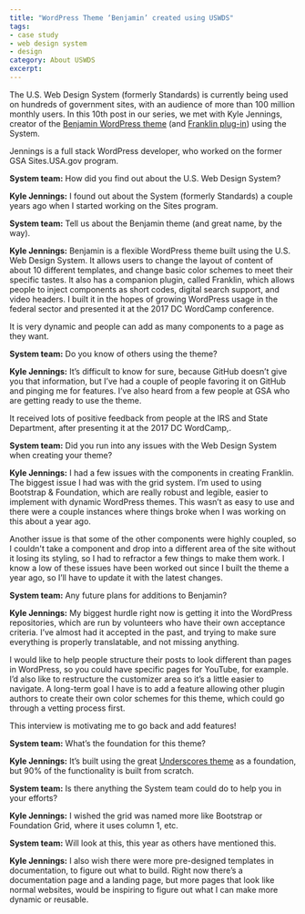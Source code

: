 ```yaml
---
title: "WordPress Theme ‘Benjamin’ created using USWDS"
tags:
- case study
- web design system
- design
category: About USWDS
excerpt:
---
```


The U.S. Web Design System (formerly Standards) is currently being used on hundreds of government sites, with an audience of more than 100 million monthly users. In this 10th post in our series, we met with Kyle Jennings, creator of the [Benjamin WordPress theme](https://github.com/kyle-jennings/benjamin) (and [Franklin plug-in](https://github.com/kyle-jennings/franklin)) using the System.

Jennings is a full stack WordPress developer, who worked on the former GSA Sites.USA.gov program.

**System team:** How did you find out about the U.S. Web Design System?

**Kyle Jennings:** I found out about the System (formerly Standards) a couple years ago when I started working on the Sites program.

**System team:** Tell us about the Benjamin theme (and great name, by the way).

**Kyle Jennings:**  Benjamin is a flexible WordPress theme built using the U.S. Web Design System. It allows users to change the layout of content of about 10 different templates, and change basic color schemes to meet their specific tastes. It also has a companion plugin, called Franklin, which allows people to inject components as short codes, digital search support, and video headers. I built it in the hopes of growing WordPress usage in the federal sector and presented it at the 2017 DC WordCamp conference.

It is very dynamic and people can add as many components to a page as they want.

**System team:** Do you know of others using the theme?

**Kyle Jennings:** It’s difficult to know for sure, because GitHub doesn’t give you that information, but I’ve had a couple of people favoring it on GitHub and pinging me for features. I’ve also heard from a few people at GSA who are getting ready to use the theme.

It received lots of  positive feedback from people at the IRS and State Department, after presenting it at the 2017 DC WordCamp,.

**System team:** Did you run into any issues with the Web Design System when creating your theme?

**Kyle Jennings:** I had a few issues with the components in creating Franklin. The biggest issue I had was with the grid system. I’m used to using Bootstrap & Foundation, which are really robust and legible, easier to implement with dynamic WordPress themes. This wasn’t as easy to use and there were a couple instances where things broke when I was working on this about a year ago.

Another issue is that some of the other components were highly coupled, so I couldn't take a component and drop into a different area of the site without it losing its styling, so I had to refractor a few things to make them work. I know a low of these issues have been worked out since I built the theme a year ago, so I’ll have to update it with the latest changes.

**System team:** Any future plans for additions to Benjamin?

**Kyle Jennings:** My biggest hurdle right now is getting it into the WordPress repositories, which are run by volunteers who have their own acceptance criteria. I’ve almost had it accepted in the past, and trying to make sure everything is properly translatable, and not missing anything.

I would like to help people structure their posts to look different than pages in WordPress, so you could have specific pages for YouTube, for example. I’d also like to restructure the customizer area so it’s a little easier to navigate.
A long-term goal I have is to add a feature allowing other plugin authors to create their own color schemes for this theme, which could go through a vetting process first.

This interview is motivating me to go back and add features!

**System team:** What’s the foundation for this theme?

**Kyle Jennings:** It’s built using the great [Underscores theme](https://underscores.me/) as a foundation, but 90% of the functionality is built from scratch.

**System team:** Is there anything the System team could do to help you in your efforts?

**Kyle Jennings:** I wished the grid was named more like Bootstrap or Foundation Grid, where it uses column 1, etc.

**System team:** Will look at this, this year as others have mentioned this.

**Kyle Jennings:** I also wish there were more pre-designed templates in documentation, to figure out what to build. Right now there’s a documentation page and a landing page, but more pages that look like normal websites, would be inspiring to figure out what I can make more dynamic or reusable.
